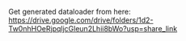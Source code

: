Get generated dataloader from here: https://drive.google.com/drive/folders/1d2-Tw0nhHOeRjpqljcGleun2Lhii8bWo?usp=share_link
